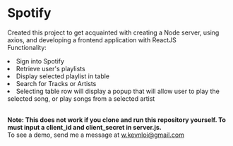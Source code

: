 # Spotify

Created this project to get acquainted with creating a Node server, using axios, and developing a frontend application with ReactJS
<br />
Functionality: 
  <li>Sign into Spotify</li>
  <li>Retrieve user's playlists</li>
  <li>Display selected playlist in table</li>
  <li>Search for Tracks or Artists</li>
  <li>Selecting table row will display a popup that will allow user to play the selected song, or play songs from a selected artist</li>
<br />

<b> Note: This does not work if you clone and run this repository yourself. To must input a client_id and client_secret in server.js. </b>
<br />
To see a demo, send me a message at w.kevnloi@gmail.com
